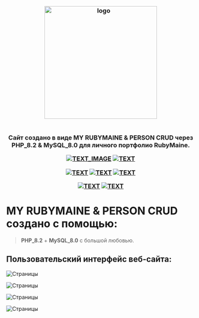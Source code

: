 <h3 align="center">
<br />
<img src="https://rubymaine.000webhostapp.com/rubymaine/my.rubymaine.person.crud/Front=End/00.png" alt="logo" width="300" />
<br />
<br />
<br />
Cайт создано в виде MY RUBYMAINE & PERSON CRUD через PHP_8.2 & MySQL_8.0 для личного портфолио RubyMaine.


[![TEXT_IMAGE](https://img.shields.io/badge/GitHub-EE0000??style=for-the-badge&logo=github&logoColor=white)](https://github.com/)
[![TEXT](https://img.shields.io/badge/LICENSE:_MIT/APACHE-v2.0-EE0000??style=for-the-badge&logo=LibreOffice&logoColor=white)](#)

[![TEXT](https://img.shields.io/badge/PHP_версия:-v8.2.2-EE0000??style=for-the-badge&logo=php&logoColor=blue)](#)
[![TEXT](https://img.shields.io/badge/MySQL_версия:-v8.0-EE0000??style=for-the-badge&logo=mysql&logoColor=white)](#)
[![TEXT](https://img.shields.io/badge/Bootstrap_версия:-v5.2-EE0000??style=for-the-badge&logo=bootstrap&logoColor=blue)](#)

[![TEXT](https://img.shields.io/badge/Телеграм_Канал:-@RUBYMAINE-EE0000??style=for-the-badge&logo=telegram&logoColor=blue)](https://t.me/rubymaine)
[![TEXT](https://img.shields.io/badge/Автор:-RUBYMAINE-CC342D??style=for-the-badge&logo=ruby&logoColor=white)](#)

</h3>


# MY RUBYMAINE & PERSON CRUD создано с помощью:
> **PHP_8.2** + **MySQL_8.0** с большой любовью.


## Пользовательский интерфейс веб-сайта:
![Страницы](https://rubymaine.000webhostapp.com/rubymaine/my.rubymaine.person.crud/Front=End/01.jpg?raw=true)

![Страницы](https://rubymaine.000webhostapp.com/rubymaine/my.rubymaine.person.crud/Front=End/02.jpg?raw=true)

![Страницы](https://rubymaine.000webhostapp.com/rubymaine/my.rubymaine.person.crud/Front=End/03.jpg?raw=true)

![Страницы](https://rubymaine.000webhostapp.com/rubymaine/my.rubymaine.person.crud/Front=End/04.jpg?raw=true)
